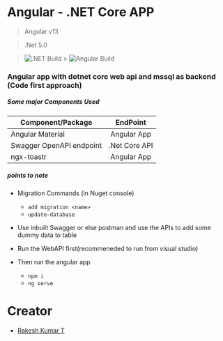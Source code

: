 # Angular - .NET Core APP

> Angular v13

> .Net 5.0

> ![.NET Build](https://github.com/rakesh-kumar-t/jwtAuth-Angular-DotnetCore/workflows/.NET/badge.svg) > ![Angular Build](https://github.com/rakesh-kumar-t/jwtAuth-Angular-DotnetCore/workflows/Angular%20Build/badge.svg)

### Angular app with dotnet core web api and mssql as backend (Code first approach)

##### Some major Components Used

| Component/Package        |   EndPoint    |
| ------------------------ | :-----------: |
| Angular Material         |  Angular App  |
| Swagger OpenAPI endpoint | .Net Core API |
| ngx-toastr               |  Angular App  |

##### _points to note_

- Migration Commands (in Nuget console)
  - `add migration <name>`
  - `update-database`
- Use inbuilt Swagger or else postman and use the APIs to add some dummy data to table
- Run the WebAPI first(recommeneded to run from visual studio)
- Then run the angular app

  - `npm i`
  - `ng serve`

# Creator

- [Rakesh Kumar T](https://github.com/rakesh-kumar-t)
